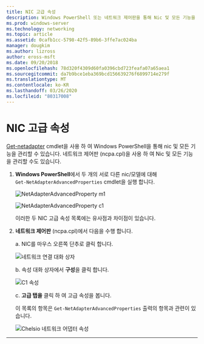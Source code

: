 ```yaml
---
title: NIC 고급 속성
description: Windows PowerShell 또는 네트워크 제어판을 통해 Nic 및 모든 기능을 관리할 수 있습니다.
ms.prod: windows-server
ms.technology: networking
ms.topic: article
ms.assetid: 0cafb1cc-5798-42f5-89b6-3ffe7ac024ba
manager: dougkim
ms.author: lizross
author: eross-msft
ms.date: 09/20/2018
ms.openlocfilehash: 78d320f4309d60fa0396cbd723feafa07a65aea1
ms.sourcegitcommit: da7b9bce1eba369bcd156639276f6899714e279f
ms.translationtype: MT
ms.contentlocale: ko-KR
ms.lasthandoff: 03/26/2020
ms.locfileid: "80317008"
---
```

# <a name="nic-advanced-properties"></a>NIC 고급 속성

[Get-netadapter](https://docs.microsoft.com/powershell/module/netadapter/?view=win10-ps&viewFallbackFrom=winserverr2-ps) cmdlet을 사용 하 여 Windows PowerShell을 통해 nic 및 모든 기능을 관리할 수 있습니다.  네트워크 제어판 (ncpa.cpl)을 사용 하 여 Nic 및 모든 기능을 관리할 수도 있습니다. 

1. **Windows PowerShell**에서 두 개의 서로 다른 nic/모델에 대해 `Get‑NetAdapterAdvancedProperties` cmdlet을 실행 합니다.

   ![NetAdapterAdvancedProperty m1](../../media/network-offload-and-optimization/Get-NetAdapterAdvancedProperty-m1.png)

   ![NetAdapterAdvancedProperty c1](../../media/network-offload-and-optimization/Get-NetAdapterAdvancedProperty-c1.png)

   이러한 두 NIC 고급 속성 목록에는 유사점과 차이점이 있습니다.

2. **네트워크 제어판** (ncpa.cpl)에서 다음을 수행 합니다.

   a. NIC를 마우스 오른쪽 단추로 클릭 합니다.

   ![네트워크 연결 대화 상자](../../media/network-offload-and-optimization/network-connections-dialog.png)

   b. 속성 대화 상자에서 **구성**을 클릭 합니다.

    ![C1 속성](../../media/network-offload-and-optimization/c1-properties.png)

   c. **고급 탭을** 클릭 하 여 고급 속성을 봅니다.<p>이 목록의 항목은 `Get-NetAdapterAdvancedProperties` 출력의 항목과 관련이 있습니다.

   ![Chelsio 네트워크 어댑터 속성](../../media/network-offload-and-optimization/chelsio-network-adapter-properties.png)

---
